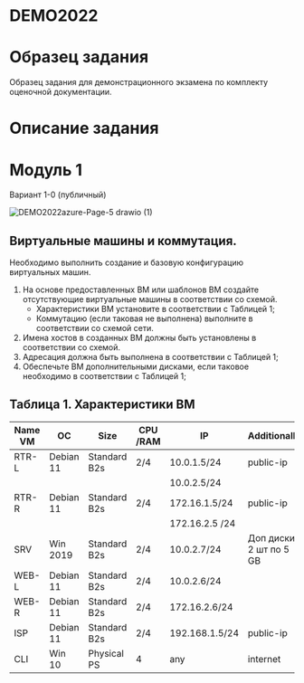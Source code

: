 # DEMO2022

# Образец задания
Образец задания для демонстрационного экзамена по комплекту оценочной
документации.

# Описание задания
# Модуль 1
Вариант 1-0 (публичный)

![DEMO2022azure-Page-5 drawio (1)](https://user-images.githubusercontent.com/79700810/152940108-a33f9a43-91e4-4709-811a-215c52bff54b.png)

## Виртуальные машины и коммутация.
Необходимо выполнить создание и базовую конфигурацию виртуальных
машин.

1. На основе предоставленных ВМ или шаблонов ВМ создайте отсутствующие виртуальные машины в соответствии со схемой.  
   -	Характеристики ВМ установите в соответствии с Таблицей 1;
   -	Коммутацию (если таковая не выполнена) выполните в соответствии со схемой сети.	 
2.  Имена хостов в созданных ВМ должны быть установлены в соответствии со схемой.
3.  Адресация должна быть выполнена в соответствии с Таблицей 1;
4.  Обеспечьте ВМ дополнительными дисками, если таковое необходимо в соответствии с Таблицей 1;

## Таблица 1. Характеристики ВМ

|Name VM         |ОС                  |Size            |CPU /RAM        |IP                  |Additionally                       |
|  ------------- | -------------      | -------------  |  ------------- |  -------------     |  -------------                    |  
|RTR-L           |Debian 11       |Standard B2s    |2/4             |10.0.1.5/24         |       public-ip                   |
|                |                    |                |                |10.0.2.5/24         |                                   |
|RTR-R           |Debian 11       |Standard B2s    |2/4             |172.16.1.5/24       |    public-ip                      |
|                |                    |                |                |172.16.2.5 /24      |                                   |
|SRV             |Win 2019  |Standard B2s      |2/4           |10.0.2.7/24         |Доп диски 2 шт по 5 GB             |
|WEB-L           |Debian 11          |Standard B2s    |2/4             |10.0.2.6/24        |                       |
|WEB-R           |Debian 11          |Standard B2s    |2/4             |172.16.2.6/24        |                       |
|ISP           |Debian 11          |Standard B2s    |2/4             |192.168.1.5/24        |        public-ip               |
|CLI             |Win 10              |Physical PS           |4               |any           |          internet                         |
